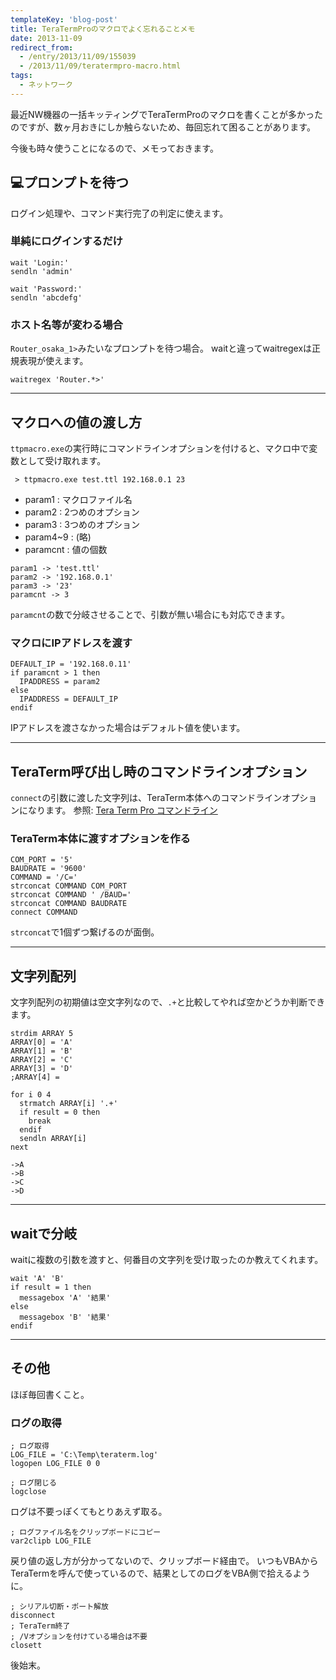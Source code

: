 ```yaml
---
templateKey: 'blog-post'
title: TeraTermProのマクロでよく忘れることメモ
date: 2013-11-09
redirect_from: 
  - /entry/2013/11/09/155039
  - /2013/11/09/teratermpro-macro.html
tags:
  - ネットワーク
---
```


最近NW機器の一括キッティングでTeraTermProのマクロを書くことが多かったのですが、数ヶ月おきにしか触らないため、毎回忘れて困ることがあります。

今後も時々使うことになるので、メモっておきます。


## :computer:プロンプトを待つ
ログイン処理や、コマンド実行完了の判定に使えます。

### 単純にログインするだけ
```
wait 'Login:'
sendln 'admin'

wait 'Password:'
sendln 'abcdefg'
```

### ホスト名等が変わる場合
``Router_osaka_1>``みたいなプロンプトを待つ場合。
waitと違ってwaitregexは正規表現が使えます。

```
waitregex 'Router.*>'
```

------

## マクロへの値の渡し方
``ttpmacro.exe``の実行時にコマンドラインオプションを付けると、マクロ中で変数として受け取れます。

```
 > ttpmacro.exe test.ttl 192.168.0.1 23
```

* param1 : マクロファイル名  
* param2 : 2つめのオプション  
* param3 : 3つめのオプション  
* param4~9 : (略)  
* paramcnt : 値の個数  

```
param1 -> 'test.ttl'
param2 -> '192.168.0.1'
param3 -> '23'
paramcnt -> 3
```

``paramcnt``の数で分岐させることで、引数が無い場合にも対応できます。

### マクロにIPアドレスを渡す

```
DEFAULT_IP = '192.168.0.11'
if paramcnt > 1 then
  IPADDRESS = param2
else
  IPADDRESS = DEFAULT_IP
endif
```

IPアドレスを渡さなかった場合はデフォルト値を使います。

------

## TeraTerm呼び出し時のコマンドラインオプション
``connect``の引数に渡した文字列は、TeraTerm本体へのコマンドラインオプションになります。
参照: [Tera Term Pro コマンドライン](http://ttssh2.sourceforge.jp/manual/ja/commandline/teraterm.html)

### TeraTerm本体に渡すオプションを作る

```
COM_PORT = '5'
BAUDRATE = '9600'
COMMAND = '/C='
strconcat COMMAND COM_PORT 
strconcat COMMAND ' /BAUD=' 
strconcat COMMAND BAUDRATE
connect COMMAND
```

``strconcat``で1個ずつ繋げるのが面倒。  

------

## 文字列配列

文字列配列の初期値は空文字列なので、``.+``と比較してやれば空かどうか判断できます。

```
strdim ARRAY 5
ARRAY[0] = 'A'
ARRAY[1] = 'B'
ARRAY[2] = 'C'
ARRAY[3] = 'D'
;ARRAY[4] = 

for i 0 4
  strmatch ARRAY[i] '.+'
  if result = 0 then 
    break
  endif
  sendln ARRAY[i]
next
```

```
->A
->B
->C
->D
```

------

## waitで分岐
waitに複数の引数を渡すと、何番目の文字列を受け取ったのか教えてくれます。

```
wait 'A' 'B'
if result = 1 then
  messagebox 'A' '結果'
else
  messagebox 'B' '結果'
endif
```

------

## その他
ほぼ毎回書くこと。

### ログの取得

```
; ログ取得
LOG_FILE = 'C:\Temp\teraterm.log'
logopen LOG_FILE 0 0

; ログ閉じる
logclose
```

ログは不要っぽくてもとりあえず取る。


```
; ログファイル名をクリップボードにコピー
var2clipb LOG_FILE
```

戻り値の返し方が分かってないので、クリップボード経由で。
いつもVBAからTeraTermを呼んで使っているので、結果としてのログをVBA側で拾えるように。

```
; シリアル切断・ポート解放
disconnect
; TeraTerm終了
; /Vオプションを付けている場合は不要
closett
```
後始末。

